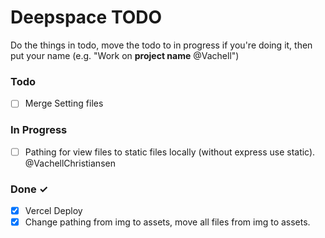 # Deepspace TODO

Do the things in todo, move the todo to in progress if you're doing it, then put your name (e.g. "Work on **project name** @Vachell")

### Todo

- [ ] Merge Setting files

### In Progress

- [ ] Pathing for view files to static files locally (without express use static). @VachellChristiansen

### Done ✓

- [x] Vercel Deploy
- [x] Change pathing from img to assets, move all files from img to assets.
